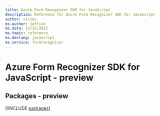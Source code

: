 ```yaml
---
title: Azure Form Recognizer SDK for JavaScript
description: Reference for Azure Form Recognizer SDK for JavaScript
author: xirzec
ms.author: jeffish
ms.data: 12/15/2022
ms.topic: reference
ms.devlang: javascript
ms.service: formrecognizer
---
```

# Azure Form Recognizer SDK for JavaScript - preview
## Packages - preview
[!INCLUDE [packages](form-recognizer-index.md)]